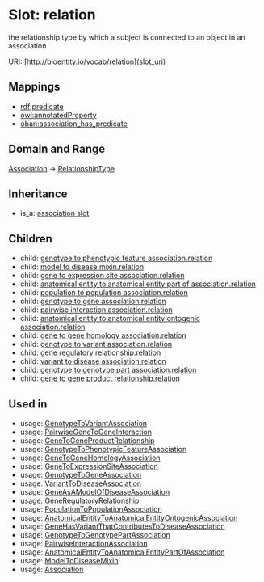 # Slot: relation


the relationship type by which a subject is connected to an object in an association

URI: [http://bioentity.io/vocab/relation](slot_uri)
## Mappings

 * [rdf:predicate](http://purl.obolibrary.org/obo/rdf_predicate)
 * [owl:annotatedProperty](http://purl.obolibrary.org/obo/owl_annotatedProperty)
 * [oban:association_has_predicate](http://purl.obolibrary.org/obo/oban_association_has_predicate)
## Domain and Range

[Association](Association.md) -> [RelationshipType](RelationshipType.md)
## Inheritance

 *  is_a: [association slot](association_slot.md)
## Children

 *  child: [genotype to phenotypic feature association.relation](genotype_to_phenotypic_feature_association_relation.md)
 *  child: [model to disease mixin.relation](model_to_disease_mixin_relation.md)
 *  child: [gene to expression site association.relation](gene_to_expression_site_association_relation.md)
 *  child: [anatomical entity to anatomical entity part of association.relation](anatomical_entity_to_anatomical_entity_part_of_association_relation.md)
 *  child: [population to population association.relation](population_to_population_association_relation.md)
 *  child: [genotype to gene association.relation](genotype_to_gene_association_relation.md)
 *  child: [pairwise interaction association.relation](pairwise_interaction_association_relation.md)
 *  child: [anatomical entity to anatomical entity ontogenic association.relation](anatomical_entity_to_anatomical_entity_ontogenic_association_relation.md)
 *  child: [gene to gene homology association.relation](gene_to_gene_homology_association_relation.md)
 *  child: [genotype to variant association.relation](genotype_to_variant_association_relation.md)
 *  child: [gene regulatory relationship.relation](gene_regulatory_relationship_relation.md)
 *  child: [variant to disease association.relation](variant_to_disease_association_relation.md)
 *  child: [genotype to genotype part association.relation](genotype_to_genotype_part_association_relation.md)
 *  child: [gene to gene product relationship.relation](gene_to_gene_product_relationship_relation.md)
## Used in

 *  usage: [GenotypeToVariantAssociation](GenotypeToVariantAssociation.md)
 *  usage: [PairwiseGeneToGeneInteraction](PairwiseGeneToGeneInteraction.md)
 *  usage: [GeneToGeneProductRelationship](GeneToGeneProductRelationship.md)
 *  usage: [GenotypeToPhenotypicFeatureAssociation](GenotypeToPhenotypicFeatureAssociation.md)
 *  usage: [GeneToGeneHomologyAssociation](GeneToGeneHomologyAssociation.md)
 *  usage: [GeneToExpressionSiteAssociation](GeneToExpressionSiteAssociation.md)
 *  usage: [GenotypeToGeneAssociation](GenotypeToGeneAssociation.md)
 *  usage: [VariantToDiseaseAssociation](VariantToDiseaseAssociation.md)
 *  usage: [GeneAsAModelOfDiseaseAssociation](GeneAsAModelOfDiseaseAssociation.md)
 *  usage: [GeneRegulatoryRelationship](GeneRegulatoryRelationship.md)
 *  usage: [PopulationToPopulationAssociation](PopulationToPopulationAssociation.md)
 *  usage: [AnatomicalEntityToAnatomicalEntityOntogenicAssociation](AnatomicalEntityToAnatomicalEntityOntogenicAssociation.md)
 *  usage: [GeneHasVariantThatContributesToDiseaseAssociation](GeneHasVariantThatContributesToDiseaseAssociation.md)
 *  usage: [GenotypeToGenotypePartAssociation](GenotypeToGenotypePartAssociation.md)
 *  usage: [PairwiseInteractionAssociation](PairwiseInteractionAssociation.md)
 *  usage: [AnatomicalEntityToAnatomicalEntityPartOfAssociation](AnatomicalEntityToAnatomicalEntityPartOfAssociation.md)
 *  usage: [ModelToDiseaseMixin](ModelToDiseaseMixin.md)
 *  usage: [Association](Association.md)
